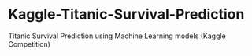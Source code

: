 # Kaggle-Titanic-Survival-Prediction
Titanic Survival Prediction using Machine Learning models (Kaggle Competition)

